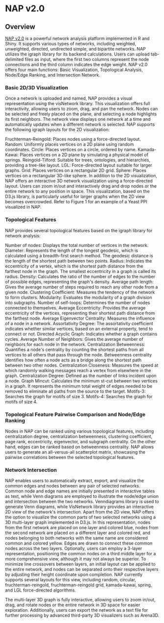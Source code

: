 # NAP v2.0

## Overview
[NAP v2.0](https://github.com/PavlopoulosLab/NAP) is a powerful network analysis platform implemented in R and Shiny. It supports various types of networks, 
including weighted, unweighted, directed, undirected simple, and bipartite networks. NAP utilizes the igraph library for its backend calculations. 
Users can upload tab-delimited files as input, where the first two columns represent the node connections and the third column indicates the edge weight. 
NAP v2.0 offers four main functions: Basic Visualization, Topological Analysis, Node/Edge Ranking, and Intersection Network.

### Basic 2D/3D Visualization
Once a network is uploaded and named, NAP provides a visual representation using the visNetwork library. This visualization offers full interactivity, 
allowing users to zoom, drag, and pan the network. Nodes can be selected and freely placed on the plane, and selecting a node highlights its first neighbors. 
The network view displays one network at a time and automatically updates when a different network is selected. NAP supports the following igraph layouts for the 2D visualization:

Fruchterman-Reingold: Places nodes using a force-directed layout.
Random: Uniformly places vertices on a 2D plane using random coordinates.
Circle: Places vertices on a circle, ordered by name.
Kamada-Kawai: Places vertices on a 2D plane by simulating a physical model of springs.
Reingold-Tilford: Suitable for trees, ontologies, and hierarchies, providing a tree-like layout.
LGL: Force-directed layout suitable for larger graphs.
Grid: Places vertices on a rectangular 2D grid.
Sphere: Places vertices on a rectangular 3D-like sphere.
In addition to the 2D visualization, NAP offers an interactive 3D network visualization using a force-directed layout. Users can zoom in/out and interactively drag and drop nodes or the entire network to any position in space. This visualization, based on the D3.js library, is particularly useful for larger graphs when the 2D view becomes overcrowded. Refer to Figure 1 for an example of a Yeast PPI visualized in NAP.

### Topological Features
NAP provides several topological features based on the igraph library for network analysis:

Number of nodes: Displays the total number of vertices in the network.
Diameter: Represents the length of the longest geodesic, which is calculated using a breadth-first search method. The geodesic distance is the length of the shortest path between two points.
Radius: Indicates the eccentricity of a vertex, which is the shortest path distance from the farthest node in the graph. The smallest eccentricity in a graph is called its radius.
Density: Calculates the ratio of the number of edges to the number of possible edges, representing the graph's density.
Average path length: Gives the average number of steps required to reach any other node from a given node.
Clustering Coefficient: Measures the tendency of the network to form clusters.
Modularity: Evaluates the modularity of a graph division into subgraphs.
Number of self-loops: Determines the number of nodes connected to themselves.
Average Eccentricity: Provides the average eccentricity of the vertices, representing their shortest path distance from the farthest node.
Average Eigenvector Centrality: Measures the influence of a node in a network.
Assortativity Degree: The assortativity coefficient indicates whether similar vertices, based on an external property, tend to connect or not.
Directed Acyclic Graph: Indicates whether a graph contains cycles.
Average Number of Neighbors: Gives the average number of neighbors for each node in the network.
Centralization Betweenness: Quantifies a node's centrality by counting the shortest paths from all vertices to all others that pass through the node. Betweenness centrality identifies how often a node acts as a bridge along the shortest path between two other nodes.
Centralization Closeness: Measures the speed at which randomly walking messages reach a vertex from elsewhere in the graph.
Centralization Degree: Defined as the number of links incident upon a node.
Graph Mincut: Calculates the minimum st-cut between two vertices in a graph. It represents the minimum total weight of edges needed to be removed to eliminate all paths from the source to the target.
Motifs-3: Searches the graph for motifs of size 3.
Motifs-4: Searches the graph for motifs of size 4.

### Topological Feature Pairwise Comparison and Node/Edge Ranking
Nodes in NAP can be ranked using various topological features, including centralization degree, centralization betweenness, clustering coefficient, 
page rank, eccentricity, eigenvector, and subgraph centrality. On the other hand, edges can be ranked based on betweenness centrality. 
NAP allows users to generate an all-versus-all scatterplot matrix, showcasing the pairwise correlations between the selected topological 
features.

### Network Intersection
NAP enables users to automatically extract, export, and visualize the common edges and nodes between any pair of selected networks. 
Common node and edge names are initially presented in interactive tables as text, while Venn diagrams are employed to illustrate the node/edge 
union and intersection between the two networks. Venndiagrams library is used to generate Venn diagrams, while VisNetwork library provides an interactive 
2D view of the network's intersection. Apart from the 2D view, NAP offers the option to visualize the common parts of two selected networks using a 3D multi-layer 
graph implemented in D3.js. In this representation, nodes from the first network are placed on one layer and colored blue, nodes from the second network are placed 
on a different layer and colored red, and nodes belonging to both networks with the same name are considered common and colored yellow. Edges are drawn to connect 
these common nodes across the two layers. Optionally, users can employ a 3-layer representation, positioning the common nodes on a third middle layer for a more 
comprehensive view, although it may not always be superior. To minimize line crossovers between layers, an initial layout can be applied to the entire network, 
and nodes can be separated onto their respective layers by adjusting their height coordinate upon completion. NAP currently supports several layouts for this view, 
including random, circular, fruchterman-reingold, fruchterman-reingold grid, kamada-kawai, spring, and LGL force-directed algorithms.

The multi-layer 3D graph is fully interactive, allowing users to zoom in/out, drag, and rotate nodes or the entire network in 3D space for easier exploration. 
Additionally, users can export the network as a text file for further processing by advanced third-party 3D visualizers such as Arena3D.
